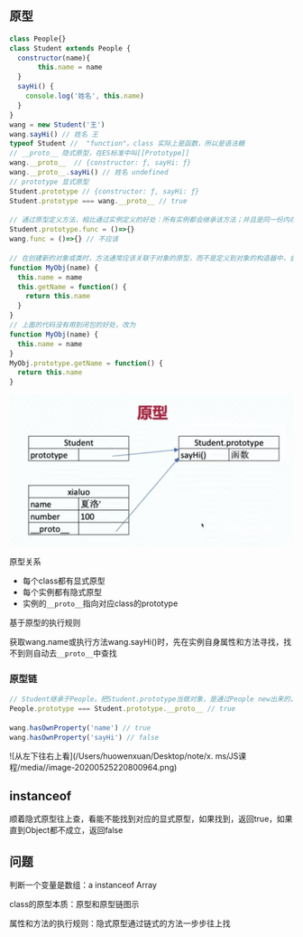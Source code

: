 ## 原型

```js
class People{}
class Student extends People {   
  constructor(name){
       this.name = name
  }
  sayHi() {
    console.log('姓名', this.name)
  }
}
wang = new Student('王')
wang.sayHi() // 姓名 王
typeof Student //  "function"。class 实际上是函数，所以是语法糖
// __proto__ 隐式原型，在ES标准中叫[[Prototype]]
wang.__proto__  // {constructor: ƒ, sayHi: ƒ}
wang.__proto__.sayHi() // 姓名 undefined
// prototype 显式原型
Student.prototype // {constructor: ƒ, sayHi: ƒ}
Student.prototype === wang.__proto__ // true

// 通过原型定义方法，相比通过实例定义的好处：所有实例都会继承该方法；并且是同一份内存，节省内存
Student.prototype.func = ()=>{}
wang.func = ()=>{} // 不应该

// 在创建新的对象或类时，方法通常应该关联于对象的原型，而不是定义到对象的构造器中，会导致每次构造器被调用时，方法都会被重新赋值一次
function MyObj(name) {
  this.name = name
  this.getName = function() {
    return this.name
  }
}
// 上面的代码没有用到闭包的好处，改为
function MyObj(name) {
  this.name = name
}
MyObj.prototype.getName = function() {
  return this.name
}
```

![image-20200525214723349](./media/image-20200525214723349.png)

原型关系

* 每个class都有显式原型
* 每个实例都有隐式原型
* 实例的`__proto__`指向对应class的prototype

基于原型的执行规则

获取wang.name或执行方法wang.sayHi()时，先在实例自身属性和方法寻找，找不到则自动去`__proto__`中查找

### 原型链

```js
// Student继承于People。把Student.prototype当做对象，是通过People new出来的，所以Student.prototype的隐式原型指向Prople的显式原型
People.prototype === Student.prototype.__proto__ // true

wang.hasOwnProperty('name') // true
wang.hasOwnProperty('sayHi') // false
```

![从左下往右上看](/Users/huowenxuan/Desktop/note/x. ms/JS课程/media//image-20200525220800964.png)

## instanceof

顺着隐式原型往上查，看能不能找到对应的显式原型，如果找到，返回true，如果直到Object都不成立，返回false

## 问题

判断一个变量是数组：a instanceof Array

class的原型本质：原型和原型链图示

属性和方法的执行规则：隐式原型通过链式的方法一步步往上找
